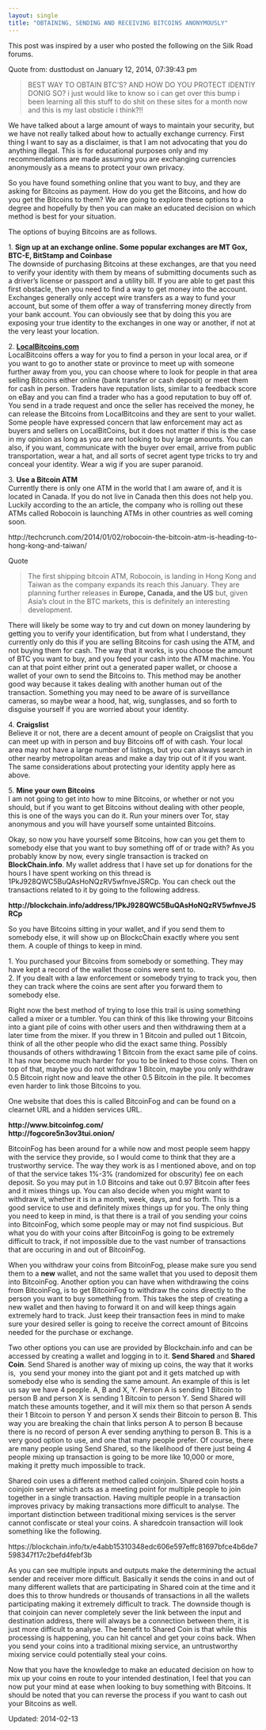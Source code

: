 ```yaml
---
layout: single
title: "OBTAINING, SENDING AND RECEIVING BITCOINS ANONYMOUSLY"
---
```


<p>This post was inspired by a user who posted the following on the Silk Road forums.</p>
<div>
<div>Quote from: dusttodust on January 12, 2014, 07:39:43 pm</div>
</div>
<blockquote><p>BEST WAY TO OBTAIN BTC&#8217;S? AND HOW DO YOU PROTECT IDENTIY DONIG SO? i just would like to know so i can get over this bump i been learning all this stuff to do shit on these sites for a month now and this is my last obsticle i think?!!</p></blockquote>
<p>We have talked about a large amount of ways to maintain your security, but we have not really talked about how to actually exchange currency. First thing I want to say as a disclaimer, is that I am not advocating that you do anything illegal. This is for educational purposes only and my recommendations are made assuming you are exchanging currencies anonymously as a means to protect your own privacy.</p>
<p>So you have found something online that you want to buy, and they are asking for Bitcoins as payment. How do you get the Bitcoins, and how do you get the Bitcoins to them? We are going to explore these options to a degree and hopefully by then you can make an educated decision on which method is best for your situation.</p>
<p>The options of buying Bitcoins are as follows.</p>
<p>1. <strong>Sign up at an exchange online. Some popular exchanges are MT Gox, BTC-E, BitStamp and Coinbase</strong><br/>
The downside of purchasing Bitcoins at these exchanges, are that you need to verify your identity with them by means of submitting documents such as a driver&#8217;s license or passport and a utility bill. If you are able to get past this first obstacle, then you need to find a way to get money into the account. Exchanges generally only accept wire transfers as a way to fund your account, but some of them offer a way of transferring money directly from your bank account. You can obviously see that by doing this you are exposing your true identity to the exchanges in one way or another, if not at the very least your location.</p>
<p>2. <strong><a href="https://localbitcoins.com/?ch=4v6y" target="_blank">LocalBitcoins.com</a></strong><br/>
LocalBitcoins offers a way for you to find a person in your local area, or if you want to go to another state or province to meet up with someone further away from you, you can choose where to look for people in that area selling Bitcoins either online (bank transfer or cash deposit) or meet them for cash in person. Traders have reputation lists, similar to a feedback score on eBay and you can find a trader who has a good reputation to buy off of. You send in a trade request and once the seller has received the money, he can release the Bitcoins from LocalBitcoins and they are sent to your wallet. Some people have expressed concern that law enforcement may act as buyers and sellers on LocalBitCoins, but it does not matter if this is the case in my opinion as long as you are not looking to buy large amounts. You can also, if you want, communicate with the buyer over email, arrive from public transportation, wear a hat, and all sorts of secret agent type tricks to try and conceal your identity. Wear a wig if you are super paranoid.</p>
<p>3. <strong>Use a Bitcoin ATM</strong><br/>
Currently there is only one ATM in the world that I am aware of, and it is located in Canada. If you do not live in Canada then this does not help you. Luckily according to the an article, the company who is rolling out these ATMs called Robocoin is launching ATMs in other countries as well coming soon.</p>
<p>http://techcrunch.com/2014/01/02/robocoin-the-bitcoin-atm-is-heading-to-hong-kong-and-taiwan/</p>
<div>
<div>Quote</div>
</div>
<blockquote><p>The first shipping bitcoin ATM, Robocoin, is landing in Hong Kong and Taiwan as the company expands its reach this January. They are planning further releases in <strong>Europe, Canada, and the US</strong> but, given Asia’s clout in the BTC markets, this is definitely an interesting development.</p></blockquote>
<p>There will likely be some way to try and cut down on money laundering by getting you to verify your identification, but from what I understand, they currently only do this if you are selling Bitcoins for cash using the ATM, and not buying them for cash. The way that it works, is you choose the amount of BTC you want to buy, and you feed your cash into the ATM machine. You can at that point either print out a generated paper wallet, or choose a wallet of your own to send the Bitcoins to. This method may be another good way because it takes dealing with another human out of the transaction. Something you may need to be aware of is surveillance cameras, so maybe wear a hood, hat, wig, sunglasses, and so forth to disguise yourself if you are worried about your identity.</p>
<p>4. <strong>Craigslist</strong><br/>
Believe it or not, there are a decent amount of people on Craigslist that you can meet up with in person and buy Bitcoins off of with cash. Your local area may not have a large number of listings, but you can always search in other nearby metropolitan areas and make a day trip out of it if you want. The same considerations about protecting your identity apply here as above.</p>
<p>5. <strong>Mine your own Bitcoins</strong><br/>
I am not going to get into how to mine Bitcoins, or whether or not you should, but if you want to get Bitcoins without dealing with other people, this is one of the ways you can do it. Run your miners over Tor, stay anonymous and you will have yourself some untainted Bitcoins.</p>
<p>Okay, so now you have yourself some Bitcoins, how can you get them to somebody else that you want to buy something off of or trade with? As you probably know by now, every single transaction is tracked on <strong>BlockChain.info</strong>. My wallet address that I have set up for donations for the hours I have spent working on this thread is 1PkJ928QWC5BuQAsHoNQzRV5wfnveJSRCp. You can check out the transactions related to it by going to the following address.</p>
<p><strong>http://blockchain.info/address/1PkJ928QWC5BuQAsHoNQzRV5wfnveJSRCp</strong></p>
<p>So you have Bitcoins sitting in your wallet, and if you send them to somebody else, it will show up on BlockcChain exactly where you sent them. A couple of things to keep in mind.</p>
<p>1. You purchased your Bitcoins from somebody or something. They may have kept a record of the wallet those coins were sent to.<br/>
2. If you dealt with a law enforcement or somebody trying to track you, then they can track where the coins are sent after you forward them to somebody else.</p>
<p>Right now the best method of trying to lose this trail is using something called a mixer or a tumbler. You can think of this like throwing your Bitcoins into a giant pile of coins with other users and then withdrawing them at a later time from the mixer. If you threw in 1 Bitcoin and pulled out 1 Bitcoin, think of all the other people who did the exact same thing. Possibly thousands of others withdrawing 1 Bitcoin from the exact same pile of coins. It has now become much harder for you to be linked to those coins. Then on top of that, maybe you do not withdraw 1 Bitcoin, maybe you only withdraw 0.5 Bitcoin right now and leave the other 0.5 Bitcoin in the pile. It becomes even harder to link those Bitcoins to you.</p>
<p>One website that does this is called BitcoinFog and can be found on a clearnet URL and a hidden services URL.</p>
<p><strong>http://www.bitcoinfog.com/</strong><br/>
<strong>http://fogcore5n3ov3tui.onion/</strong></p>
<p>BitcoinFog has been around for a while now and most people seem happy with the service they provide, so I would come to think that they are a trustworthy service. The way they work is as I mentioned above, and on top of that the service takes 1%-3% (randomized for obscurity) fee on each deposit. So you may put in 1.0 Bitcoins and take out 0.97 Bitcoin after fees and it mixes things up. You can also decide when you might want to withdraw it, whether it is in a month, week, days, and so forth. This is a good service to use and definitely mixes things up for you. The only thing you need to keep in mind, is that there is a trail of you sending your coins into BitcoinFog, which some people may or may not find suspicious. But what you do with your coins after BitcoinFog is going to be extremely difficult to track, if not impossible due to the vast number of transactions that are occuring in and out of BitcoinFog.</p>
<p>When you withdraw your coins from BitcoinFog, please make sure you send them to a <strong>new</strong> wallet, and not the same wallet that you used to deposit them into BitcoinFog. Another option you can have when withdrawing the coins from BitcoinFog, is to get BitcoinFog to withdraw the coins directly to the person you want to buy something from. This takes the step of creating a new wallet and then having to forward it on and will keep things again extremely hard to track. Just keep their transaction fees in mind to make sure your desired seller is going to receive the correct amount of Bitcoins needed for the purchase or exchange.</p>
<p>Two other options you can use are provided by Blockchain.info and can be accessed by creating a wallet and logging in to it. <strong>Send Shared</strong> and <strong>Shared Coin</strong>. Send Shared is another way of mixing up coins, the way that it works is,  you send your money into the giant pot and it gets matched up with somebody else who is sending the same amount. An example of this is let us say we have 4 people. A, B and X, Y. Person A is sending 1 Bitcoin to person B and person X is sending 1 Bitcoin to person Y. Send Shared will match these amounts together, and it will mix them so that person A sends their 1 Bitcoin to person Y and person X sends their Bitcoin to person B. This way you are breaking the chain that links person A to person B because there is no record of person A ever sending anything to person B. This is a very good option to use, and one that many people prefer. Of course, there are many people using Send Shared, so the likelihood of there just being 4 people mixing up transaction is going to be more like 10,000 or more, making it pretty much impossible to track.</p>
<p>Shared coin uses a different method called coinjoin. Shared coin hosts a coinjoin server which acts as a meeting point for multiple people to join together in a single transaction. Having multiple people in a transaction improves privacy by making transactions more difficult to analyse. The important distinction between traditional mixing services is the server cannot confiscate or steal your coins. A sharedcoin transaction will look something like the following.</p>
<p>https://blockchain.info/tx/e4abb15310348edc606e597effc81697bfce4b6de7598347f17c2befd4febf3b</p>
<p>As you can see multiple inputs and outputs make the determining the actual sender and receiver more difficult. Basically it sends the coins in and out of many different wallets that are participating in Shared coin at the time and it does this to throw hundreds or thousands of transactions in all the wallets participating making it extremely difficult to track. The downside though is that coinjoin can never completely sever the link between the input and destination address, there will always be a connection between them, it is just more difficult to analyse. The benefit to Shared Coin is that while this processing is happening, you can hit cancel and get your coins back. When you send your coins into a traditional mixing service, an untrustworthy mixing service could potentially steal your coins.</p>
<p>Now that you have the knowledge to make an educated decision on how to mix up your coins en route to your intended destination, I feel that you can now put your mind at ease when looking to buy something with Bitcoins. It should be noted that you can reverse the process if you want to cash out your Bitcoins as well.</p>

Updated: 2014-02-13

